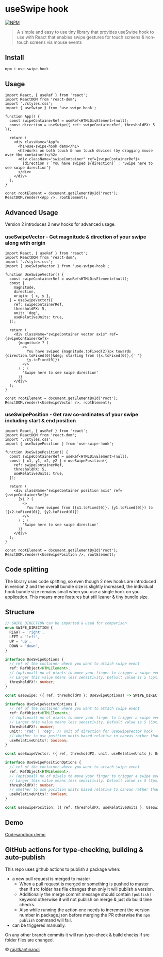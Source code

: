 # useSwipe hook

[![NPM](https://img.shields.io/npm/v/use-swipe-hook.svg)](https://www.npmjs.com/package/use-swipe-hook)

> A simple and easy to use tiny library that provides useSwipe hook to use with React that enables swipe gestures for touch screens & non-touch screens via mouse events

## Install

```bash
npm i use-swipe-hook
```

## Usage

```tsx
import React, { useRef } from 'react';
import ReactDOM from 'react-dom';
import './styles.css';
import { useSwipe } from 'use-swipe-hook';

function App() {
  const swipeContainerRef = useRef<HTMLDivElement>(null);
  const direction = useSwipe({ ref: swipeContainerRef, thresholdPX: 5 });

  return (
    <div className="App">
      <h1>use-swipe-hook demo</h1>
      <h2>Works on both touch & non touch devices (by dragging mouse over the container)</h2>
      <div className="swipeContainer" ref={swipeContainerRef}>
        {direction ? `You have swiped ${direction}` : 'Swipe here to see swipe direction'}
      </div>
    </div>
  );
}

const rootElement = document.getElementById('root');
ReactDOM.render(<App />, rootElement);
```

## Advanced Usage

Version 2 introduces 2 new hooks for advanced usage.

### useSwipeVector - Get magnitude & direction of your swipe along with origin

```tsx
import React, { useRef } from 'react';
import ReactDOM from 'react-dom';
import './styles.css';
import { useSwipeVector } from 'use-swipe-hook';

function UseSwipeVector() {
  const swipeContainerRef = useRef<HTMLDivElement>(null);
  const {
    magnitude,
    direction,
    origin: { x, y },
  } = useSwipeVector({
    ref: swipeContainerRef,
    thresholdPX: 5,
    unit: 'deg',
    useRelativeUnits: true,
  });

  return (
    <div className="swipeContainer vector axis" ref={swipeContainerRef}>
      {magnitude ? (
        <>
          You have swiped {magnitude.toFixed(2)}px towards {direction.toFixed(0)}&deg; starting from ({x.toFixed(0)},{' '}
          {y.toFixed(0)})
        </>
      ) : (
        'Swipe here to see swipe direction'
      )}
    </div>
  );
}

const rootElement = document.getElementById('root');
ReactDOM.render(<UseSwipeVector />, rootElement);
```

### useSwipePosition - Get raw co-ordinates of your swipe including start & end position

```tsx
import React, { useRef } from 'react';
import ReactDOM from 'react-dom';
import './styles.css';
import { useSwipePosition } from 'use-swipe-hook';

function UseSwipePosition() {
  const swipeContainerRef = useRef<HTMLDivElement>(null);
  const { x1, y1, x2, y2 } = useSwipePosition({
    ref: swipeContainerRef,
    thresholdPX: 5,
    useRelativeUnits: true,
  });

  return (
    <div className="swipeContainer position axis" ref={swipeContainerRef}>
      {x1 ? (
        <>
          You have swiped from ({x1.toFixed(0)}, {y1.toFixed(0)}) to ({x2.toFixed(0)}, {y2.toFixed(0)})
        </>
      ) : (
        'Swipe here to see swipe direction'
      )}
    </div>
  );
}

const rootElement = document.getElementById('root');
ReactDOM.render(<UseSwipePosition />, rootElement);
```

## Code splitting

The library uses code splitting, so even though 2 new hooks are introduced in version 2 and the overall bundle size is slightly increased, the individual hook bundle size remains small when you use a single hook on you application.
This means more features but still leaner & tiny bundle size.

## Structure

```ts
// SWIPE_DIRECTION can be imported & used for comparison
enum SWIPE_DIRECTION {
  RIGHT = 'right',
  LEFT = 'left',
  UP = 'up',
  DOWN = 'down',
}

interface UseSwipeOptions {
  // ref of the container where you want to attach swipe event
  ref: RefObject<HTMLElement>;
  // (optional) no of pixels to move your finger to trigger a swipe event.
  // Larger this value means less sensitivity. Default value is 5 (5px)
  thresholdPX?: number;
}

const useSwipe: ({ ref, thresholdPX }: UseSwipeOptions) => SWIPE_DIRECTION | null;

interface UseSwipeVectorOptions {
  // ref of the container where you want to attach swipe event
  ref: RefObject<HTMLElement>;
  // (optional) no of pixels to move your finger to trigger a swipe event.
  // Larger this value means less sensitivity. Default value is 5 (5px)
  thresholdPX?: number;
  unit?: 'rad' | 'deg'; // unit of direction for useSwipeVector hook
  // whether to use position units based relative to canvas rather than with respect to window
  useRelativeUnits?: boolean;
}

const useSwipeVector: ({ ref, thresholdPX, unit, useRelativeUnits }: UseSwipeVectorOptions) => SWIPE_DIRECTION | null;

interface UseSwipePositionOptions {
  // ref of the container where you want to attach swipe event
  ref: RefObject<HTMLElement>;
  // (optional) no of pixels to move your finger to trigger a swipe event.
  // Larger this value means less sensitivity. Default value is 5 (5px)
  thresholdPX?: number;
  // whether to use position units based relative to canvas rather than with respect to window
  useRelativeUnits?: boolean;
}

const useSwipePosition: ({ ref, thresholdPX, useRelativeUnits }: UseSwipePositionOptions) => SWIPE_DIRECTION | null;
```

## Demo

[Codesandbox demo](https://codesandbox.io/s/use-swipe-hook-demo-271g4?file=/src/App.tsx&fontsize=14&theme=dark)

## GitHub actions for type-checking, building & auto-publish

This repo uses github actions to publish a package when:

- a new pull request is merged to master
  - When a pull request is merged or something is pushed to master then if src folder has file changes then only it will publish a version.
  - Additionally the merge commit message should contain `[publish]` keyword otherwise it will not publish on merge & just do build time checks.
  - Also while running the action one needs to increment the version number in package.json before merging the PR otherwise the `npm publish` command will fail.
- can be triggered manually.

On any other branch commits it will run type-check & build checks if src folder files are changed.

© [rajatkantinandi](https://github.com/rajatkantinandi)
